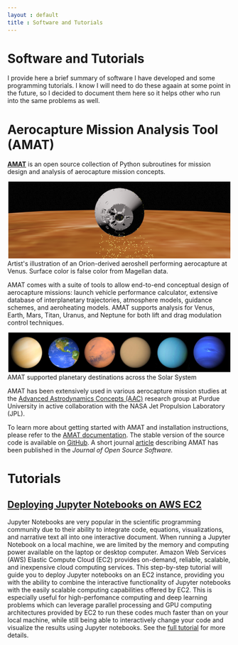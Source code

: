 ```yaml
---
layout : default
title : Software and Tutorials
---
```


# Software and Tutorials

I provide here a brief summary of software I have developed and some programming tutorials. I know I will need to do these agaain at some point in the future, so I decided to document them here so it helps other who run into the same problems as well.

# Aerocapture Mission Analysis Tool (AMAT)

[**AMAT**](https://amat.readthedocs.io/en/master/) is an open source collection of Python subroutines for mission design and analysis
of aerocapture mission concepts.

<center><img src="/software/AMAT_logo_cropped.png" alt="Artist's illustration of an Orion-derived aeroshell performing aerocapture at Venus. Surface color is false color from Magellan data." width="500"/></center> 
Artist's illustration of an Orion-derived aeroshell performing aerocapture at Venus. Surface color is false color from Magellan data.

AMAT comes with a suite of tools to allow end-to-end conceptual design of aerocapture missions: launch vehicle performance calculator, extensive database of interplanetary trajectories, atmosphere models, guidance schemes, and aeroheating models. AMAT supports analysis for Venus, Earth, Mars, Titan, Uranus, and Neptune for both lift and drag modulation control techniques.

<center><img src="/software/planets.png" alt="AMAT supported planetary destinations across the Solar System" width="500"/></center> 
AMAT supported planetary destinations across the Solar System


AMAT has been extensively used in various aerocapture mission studies at the [Advanced Astrodynamics Concepts (AAC)](https://engineering.purdue.edu/AAC/) research group at Purdue University in active collaboration with the NASA Jet Propulsion Laboratory (JPL). 

To learn more about getting started with AMAT and installation instructions, please refer to the [AMAT documentation](https://amat.readthedocs.io). The stable version of the source code is available on [GitHub](https://github.com/athulpg007/AMAT). A short journal [article](https://joss.theoj.org/papers/10.21105/joss.03710) describing AMAT has been published in the *Journal of Open Source Software.*

# Tutorials

## [Deploying Jupyter Notebooks on AWS EC2](jupyter-aws)

Jupyter Notebooks are very popular in the scientific programming community due to their ability to integrate code, equations, visualizations, and narrative text all into one interactive document. When running a Jupyter Notebook on a local machine, we are limited by the memory and computing power available on the laptop or desktop computer.  Amazon Web Services (AWS) Elastic Compute Cloud (EC2) provides on-demand, reliable, scalable, and inexpensive cloud computing services. This step-by-step tutorial will guide you to deploy Jupyter notebooks on an EC2 instance, providing you with the ability to combine the interactive functionality of Jupyter notebooks with the easily scalable computing capabilities offered by EC2. This is especially useful for high-perfomance computing and deep learning problems which can leverage parallel processing and GPU computing architectures provided by EC2 to run these codes much faster than on your local machine, while still being able to interactively change your code and visualize the results using Jupyter notebooks. See the [full tutorial](jupyter-aws) for more details.







